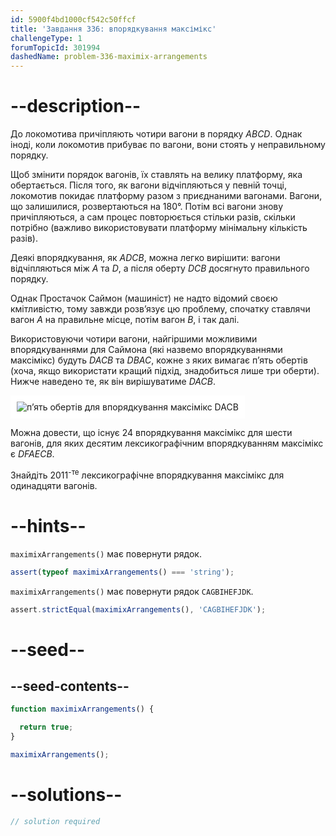 ```yaml
---
id: 5900f4bd1000cf542c50ffcf
title: 'Завдання 336: впорядкування максімікс'
challengeType: 1
forumTopicId: 301994
dashedName: problem-336-maximix-arrangements
---
```


# --description--

До локомотива причіпляють чотири вагони в порядку $ABCD$. Однак іноді, коли локомотив прибуває по вагони, вони стоять у неправильному порядку.

Щоб змінити порядок вагонів, їх ставлять на велику платформу, яка обертається. Після того, як вагони відчіпляються у певній точці, локомотив покидає платформу разом з приєднаними вагонами. Вагони, що залишилися, розвертаються на 180°. Потім всі вагони знову причіпляються, а сам процес повторюється стільки разів, скільки потрібно (важливо використовувати платформу мінімальну кількість разів).

Деякі впорядкування, як $ADCB$, можна легко вирішити: вагони відчіпляються між $A$ та $D$, а після оберту $DCB$ досягнуто правильного порядку.

Однак Простачок Саймон (машиніст) не надто відомий своєю кмітливістю, тому завжди розв’язує цю проблему, спочатку ставлячи вагон $A$ на правильне місце, потім вагон $B$, і так далі.

Використовуючи чотири вагони, найгіршими можливими впорядкуваннями для Саймона (які назвемо впорядкуваннями максімікс) будуть $DACB$ та $DBAC$, кожне з яких вимагає п’ять обертів (хоча, якщо використати кращий підхід, знадобиться лише три оберти). Нижче наведено те, як він вирішуватиме $DACB$.

<img class="img-responsive center-block" alt="п’ять обертів для впорядкування максімікс DACB" src="https://cdn.freecodecamp.org/curriculum/project-euler/maximix-arrangements.gif" style="background-color: white; padding: 10px;" />

Можна довести, що існує 24 впорядкування максімікс для шести вагонів, для яких десятим лексикографічним впорядкуванням максімікс є $DFAECB$.

Знайдіть ${2011}^{\text{-те}}$ лексикографічне впорядкування максімікс для одинадцяти вагонів.

# --hints--

`maximixArrangements()` має повернути рядок.

```js
assert(typeof maximixArrangements() === 'string');
```

`maximixArrangements()` має повернути рядок `CAGBIHEFJDK`.

```js
assert.strictEqual(maximixArrangements(), 'CAGBIHEFJDK');
```

# --seed--

## --seed-contents--

```js
function maximixArrangements() {

  return true;
}

maximixArrangements();
```

# --solutions--

```js
// solution required
```
